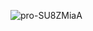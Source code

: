 ![pro-SU8ZMiaA](https://github.com/tapankumar216/Finance-App-Profile-UI/assets/97246397/a6771bf2-3c5c-4897-8c62-336cc2000287)

